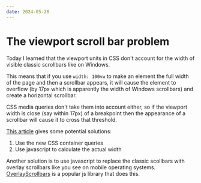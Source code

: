 ```yaml
---
date: 2024-05-28
---
```


# The viewport scroll bar problem

Today I learned that the viewport units in CSS don't account for the width of visible classic scrollbars like on Windows.

This means that if you use `width: 100vw` to make an element the full width of the page and then a scrollbar appears, it will cause the element to overflow (by 17px which is apparently the width of Windows scrollbars) and create a horizontal scrollbar.

CSS media queries don't take them into account either, so if the viewport width is close (say within 17px) of a breakpoint then the appearance of a scrollbar will cause it to cross that threshold.

[This article](https://www.smashingmagazine.com/2023/12/new-css-viewport-units-not-solve-classic-scrollbar-problem/#avoiding-the-classic-scrollbar-problem) gives some potential solutions:

1. Use the new CSS container queries
2. Use javascript to calculate the actual width

Another solution is to use javascript to replace the classic scollbars with overlay scrollbars like you see on mobile operating systems.
[OverlayScrollbars](https://kingsora.github.io/OverlayScrollbars/) is a popular js library that does this.
